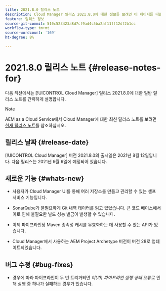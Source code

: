 ```yaml
---
title: 2021.8.0 릴리스 노트
description: Cloud Manager 릴리스 2021.8.0에 대한 정보를 보려면 이 페이지를 따르십시오
feature: 릴리스 정보
source-git-commit: 510c523423a8d7cf9ad4c5ba2af11ff12df2b1cc
workflow-type: tm+mt
source-wordcount: '169'
ht-degree: 8%

---
```


# 2021.8.0 릴리스 노트 {#release-notes-for}

다음 섹션에서는 [!UICONTROL Cloud Manager] 릴리스 2021.8.0에 대한 일반 릴리스 노트를 간략하게 설명합니다.

>[!NOTE]
>AEM as a Cloud Service에서 Cloud Manager에 대한 최신 릴리스 노트를 보려면 [현재 릴리스 노트](https://experienceleague.adobe.com/docs/experience-manager-cloud-service/onboarding/getting-access/release-notes-cloud-manager/release-notes-cm-current.html?lang=en#getting-access)를 참조하십시오.

## 릴리스 날짜 {#release-date}

[!UICONTROL Cloud Manager] 버전 2021.8.0의 출시일은 2021년 8월 12일입니다.
다음 릴리스는 2021년 9월 9일에 예정되어 있습니다.

## 새로운 기능 {#whats-new}

* 사용자가 Cloud Manager UI를 통해 여러 저장소를 만들고 관리할 수 있는 셀프 서비스 기능입니다.

* SonarQube가 불필요하게 Git 내역 데이터를 읽고 있었습니다. 큰 코드 베이스에서 이로 인해 불필요한 빌드 성능 벌금이 발생할 수 있습니다.

* 이제 파이프라인당 Maven 종속성 캐시를 무효화하는 데 사용할 수 있는 API가 있습니다.

* Cloud Manager에서 사용하는 AEM Project Archetype 버전이 버전 28로 업데이트되었습니다.

## 버그 수정 {#bug-fixes}

* 경우에 따라 파이프라인이 두 번 트리거되면 *이(가) 파이프라인 실행 상태* 오류로 인해 실행 중 하나가 실패하는 경우가 있습니다.
